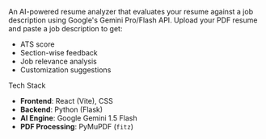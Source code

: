 An AI-powered resume analyzer that evaluates your resume against a job description using Google's Gemini Pro/Flash API. 
Upload your PDF resume and paste a job description to get:

- ATS score
- Section-wise feedback
- Job relevance analysis
- Customization suggestions

Tech Stack

- **Frontend**: React (Vite), CSS
- **Backend**: Python (Flask) 
- **AI Engine**: Google Gemini 1.5 Flash
- **PDF Processing**: PyMuPDF (`fitz`)


